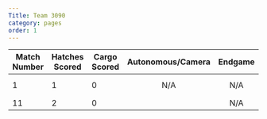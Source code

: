```yaml
---
Title: Team 3090
category: pages
order: 1
---
```

Match Number|Hatches Scored|Cargo Scored|Autonomous/Camera|Endgame |Notable Features|
------------|--------------|------------|:---------------:|:------:|----------------|
1           |1             |0           |N/A              |N/A     |Bad depth perception|
11          |2            |0           |                 |N/A     |Big broken      |
